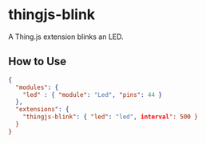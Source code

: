 # thingjs-blink
A Thing.js extension blinks an LED.

## How to Use
```json
{
  "modules": {
    "led" : { "module": "Led", "pins": 44 }
  },
  "extensions": {
    "thingjs-blink": { "led": "led", interval": 500 }
  }
}
```
